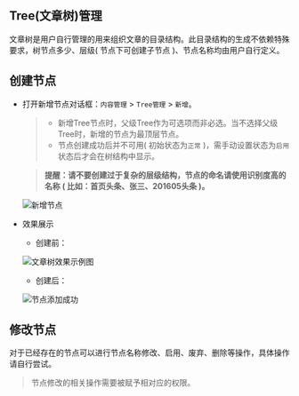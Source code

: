 ## Tree(文章树)管理

文章树是用户自行管理的用来组织文章的目录结构。此目录结构的生成不依赖特殊要求，树节点多少、层级( 节点下可创建子节点 )、节点名称均由用户自行定义。

## 创建节点

+ 打开新增节点对话框：`内容管理` > `Tree管理` > `新增`。

	> + 新增Tree节点时，父级Tree作为可选项而非必选。当不选择父级Tree时，新增的节点为最顶层节点。
	> + 节点创建成功后并不可用( 初始状态为`正常` )，需手动设置状态为`启用`状态后才会在树结构中显示。

	> **提醒：请不要创建过于复杂的层级结构，节点的命名请使用识别度高的名称 ( 比如：首页头条、张三、201605头条 )。**
	
	![新增节点](http://igofind.github.io/lib/images/hmlzs/Tree_add_node.jpg)

+ 效果展示
	+ 创建前：

	![文章树效果示例图](http://igofind.github.io/lib/images/hmlzs/Tree_example.jpg)

	+ 创建后：

	![节点添加成功](http://igofind.github.io/lib/images/hmlzs/Tree_add_success.jpg)

## 修改节点
对于已经存在的节点可以进行节点名称修改、启用、废弃、删除等操作，具体操作请自行尝试。
> 节点修改的相关操作需要被赋予相对应的权限。
